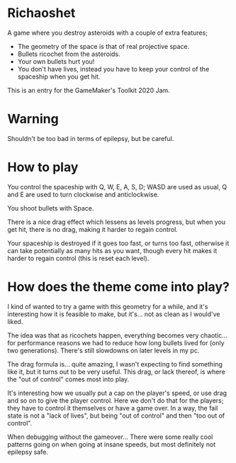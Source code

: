 
# Richaoshet

A game where you destroy asteroids with a couple of extra features;
- The geometry of the space is that of real projective space.
- Bullets ricochet from the asteroids.
- Your own bullets hurt you!
- You don't have lives, instead you have to keep your control of the
  spaceship when you get hit.

This is an entry for the GameMaker's Toolkit 2020 Jam.

# Warning

Shouldn't be too bad in terms of epilepsy, but be careful.


# How to play
You control the spaceship with Q, W, E, A, S, D; WASD are used as usual, Q and E
are used to turn clockwise and anticlockwise.

You shoot bullets with Space.

There is a nice drag effect which lessens as levels progress, but when you
get hit, there is no drag, making it harder to regain control.

Your spaceship is destroyed if it goes too fast, or turns too fast, otherwise
it can take potentially as many hits as you want, though every hit makes
it harder to regain control (this is reset each level).

# How does the theme come into play?

I kind of wanted to try a game with this geometry for a while, and it's
interesting how it is feasible to make, but it's... not as clean as I would've
liked.

The idea was that as ricochets happen, everything becomes very chaotic...
for performance reasons we had to reduce how long bullets lived for (only
two generations). There's still slowdowns on later levels in my pc.

The drag formula is... quite amazing, I wasn't expecting to find something
like it, but it turns out to be very useful. This drag, or lack thereof,
is where the "out of control" comes most into play.

It's interesting how we usually put a cap on the player's speed, or use
drag and so on to give the player control. Here we don't do that for the
players; they have to control it themselves or have a game over. In a way,
the fail state is not a "lack of lives", but being "out of control" and
then "too out of control".

When debugging without the gameover... There were some really cool patterns
going on when going at insane speeds, but most definitely not epilepsy safe.
